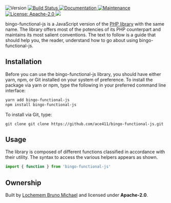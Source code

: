<p>
  <img alt="Version" src="https://img.shields.io/badge/version-0.1.0(beta)-blue.svg?cacheSeconds=2592000" />
  <a href="https://travis-ci.org/ace411/bingo-functional-js">
    <img alt="Build Status" src="https://travis-ci.org/ace411/bingo-functional-js.svg?branch=master"/>
  </a>
  <a href="https://github.com/ace411/bingo-functional-js#readme">
    <img alt="Documentation" src="https://img.shields.io/badge/documentation-yes-brightgreen.svg" target="_blank" />
  </a>
  <a href="https://github.com/ace411/bingo-functional-js/graphs/commit-activity">
    <img alt="Maintenance" src="https://img.shields.io/badge/Maintained%3F-yes-green.svg" target="_blank" />
  </a>
  <a href="https://github.com/ace411/bingo-functional-js/blob/master/LICENSE">
    <img alt="License: Apache-2.0" src="https://img.shields.io/badge/License-Apache2.0-yellow.svg" target="_blank" />
  </a>
  <a href="https://codecov.io/gh/ace411/bingo-functional-js">
    <img src="https://codecov.io/gh/ace411/bingo-functional-js/branch/master/graph/badge.svg" />
  </a>
</p>

bingo-functional-js is a JavaScript version of the [PHP library](https://ace411.github.com/bingo-functional) with the same name. The library offers most of the potencies of its PHP counterpart and maintains its most salient conventions. The text to follow is a guide that should help you, the reader, understand how to go about using bingo-functional-js.

## Installation

Before you can use the bingo-functional-js library, you should have either yarn, npm, or Git installed on your system of preference. To install the package via yarn or npm, type the following in your preferred command line interface:

```sh
yarn add bingo-functional-js
npm install bingo-functional-js
```

To install via Git, type:

```
git clone git clone https://github.com/ace411/bingo-functional-js.git
```

## Usage

The library is composed of different functions classified in accordance with their utility. The syntax to access the various helpers appears as shown.

```js
import { function } from 'bingo-functional-js'
```

## Ownership

Built by [Lochemem Bruno Michael](https://github.com/ace411) and licensed under **Apache-2.0**.
